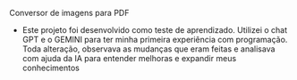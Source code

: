 Conversor de imagens para PDF
- Este projeto foi desenvolvido como teste de aprendizado. Utilizei o chat GPT e o GEMINI para ter minha primeira experiência com programação. Toda alteração, observava as mudanças que eram feitas e analisava com ajuda da IA para entender melhoras e expandir meus conhecimentos
